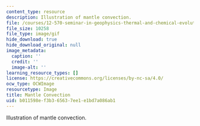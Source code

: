 ```yaml
---
content_type: resource
description: Illustration of mantle convection.
file: /courses/12-570-seminar-in-geophysics-thermal-and-chemical-evolution-of-the-earth-spring-2005/b011598ef3b365637ee1e1bd7a086ab1_chp_mantleconvection.gif
file_size: 10258
file_type: image/gif
hide_download: true
hide_download_original: null
image_metadata:
  caption: ''
  credit: ''
  image-alt: ''
learning_resource_types: []
license: https://creativecommons.org/licenses/by-nc-sa/4.0/
ocw_type: OCWImage
resourcetype: Image
title: Mantle Convection
uid: b011598e-f3b3-6563-7ee1-e1bd7a086ab1
---
```

Illustration of mantle convection.